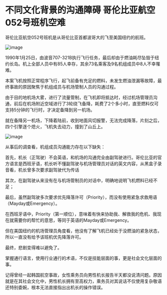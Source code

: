 # 不同文化背景的沟通障碍 哥伦比亚航空052号班机空难

哥伦比亚航空052号班机是从哥伦比亚首都波哥大的飞至美国纽约的航班。

![image](https://github.com/user-attachments/assets/4d959f2a-406b-4fd9-b01f-f3ed28c6ef2a)


1990年1月25日，由波音707-321B执行飞行任务，最后却由于燃油耗尽坠毁于纽约长岛。机上全部人员中有85人幸存，其余73名乘客及9名机组成员中8人不幸罹难。

本案飞机按照正常程序飞行，起飞前备有充足的燃料，未发生燃油泄漏等故障，最终事故的原因聚焦于机组成员与机场管制人员的沟通过程。

由于目的地机场大雾，进行了流量管制，在飞机即将抵达时，经过机场管理员沟通，前后在机场附近空域进行了3轮绕飞备降，耗费了2个多小时，直至燃料仅可支持5分钟的飞行时，才决定备降到另一机场。

就在备降另一机场，下降着陆前，收到地面风切报警，无法完成降落，片刻之后，四个引擎逐个熄火，飞机失去动力，撞到了山丘上。

![image](https://github.com/user-attachments/assets/759d20dd-39cd-48e9-8bc7-df6ccf01d4a1)


从事后的调查看，机组成员沟通能力存在以下缺失：

首先，机长（正驾驶）不会英语，和机场的沟通完全由副驾驶进行。哥伦比亚的官方语言是西班牙语，机长听不懂副驾驶与机场管理员对话的英文内容，从黑盒子录音看，机长曾多次要求副驾驶代为传话

其次，在副驾驶从来没有在与机场管制员的对话中，明确地说明飞机燃料已经不足；

最后，虽然副驾驶多次要求优先降落许可（Priority），而没有使用紧急求救用语（Mayday或Emergency）。

在西班牙语中，Priority（第一顺位），意味着有快来协助我、解救我的危机、我现在就需要你的帮忙的意思，等同于英语的Mayday或Emergency。

但在美国纽约的机场管理员角度看，他没有了解飞机已经处于没燃油的紧急状态，所以一直没有给予该班机优先降落许可。

最终，悲剧变得难以避免了。

掌握通行语言，使用行业通行的术语，不仅是技能层面的事，更是社会文化层面的事。

记得曾经一起韩国航空事故，女性乘务员向男性机长报告半天都没说清问题。原因就是在其社会文化中，男性机长拥有至高权力，乘务员对其说话不仅使用复杂敬语还特别委婉，根本无法直接指出出机长的操作错误。
